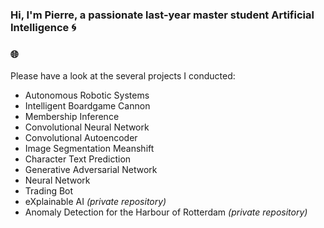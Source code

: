 ### Hi, I'm Pierre, a passionate last-year master student **Artificial Intelligence** <!-- at Maastricht University! --> :cyclone:

### <!-- Currently on a study abroad at Université Paris Dauphine - PSL :milky_way: <br> Next up, presentation at the WCCI 2022 conference in Padua --> :globe_with_meridians:

Please have a look at the several projects I conducted:
- Autonomous Robotic Systems
- Intelligent Boardgame Cannon
- Membership Inference
- Convolutional Neural Network
- Convolutional Autoencoder
- Image Segmentation Meanshift
- Character Text Prediction
- Generative Adversarial Network
- Neural Network
- Trading Bot
- eXplainable AI *(private repository)*
- Anomaly Detection for the Harbour of Rotterdam *(private repository)*
